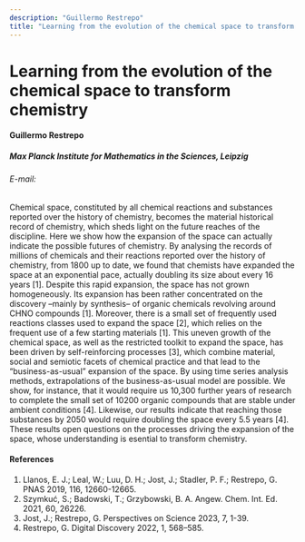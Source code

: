 ```yaml
---
description: "Guillermo Restrepo"
title: "Learning from the evolution of the chemical space to transform chemistry"
---
```


# Learning from the evolution of the chemical space to transform chemistry

#### Guillermo Restrepo

##### Max Planck Institute for Mathematics in the Sciences, Leipzig

###### E-mail: 


Chemical space, constituted by all chemical reactions and substances reported over the history of chemistry, becomes the material historical record of chemistry, which sheds light on the future reaches of the discipline. Here we show how the expansion of the space can actually indicate the possible futures of chemistry. By analysing the records of millions of chemicals and their reactions reported over the history of chemistry, from 1800 up to date, we found that chemists have expanded the space at an exponential pace, actually doubling its size about every 16 years [1]. Despite this rapid expansion, the space has not grown homogeneously. Its expansion has been rather concentrated on the discovery –mainly by synthesis– of organic chemicals revolving around CHNO compounds [1]. Moreover, there is a small set of frequently used reactions classes used to expand the space [2], which relies on the frequent use of a few starting materials [1]. This uneven growth of the chemical space, as well as the restricted toolkit to expand the space, has been driven by self-reinforcing processes [3], which combine material, social and semiotic facets of chemical practice and that lead to the “business-as-usual” expansion of the space. By using time series analysis methods, extrapolations of the business-as-usual model are possible. We show, for instance, that it would require us 10,300 further years of research to complete the small set of 10200 organic compounds that are stable under ambient conditions [4]. Likewise, our results indicate that reaching those substances by 2050 would require doubling the space every 5.5 years [4]. These results open questions on the processes driving the expansion of the space, whose understanding is esential to transform chemistry.

#### References
1. Llanos, E. J.; Leal, W.; Luu, D. H.; Jost, J.; Stadler, P. F.; Restrepo, G. PNAS 2019, 116, 12660-12665.
2. Szymkuć, S.; Badowski, T.; Grzybowski, B. A. Angew. Chem. Int. Ed. 2021, 60, 26226.
3. Jost, J.; Restrepo, G. Perspectives on Science 2023, 7, 1-39.
4. Restrepo, G. Digital Discovery 2022, 1, 568–585.
